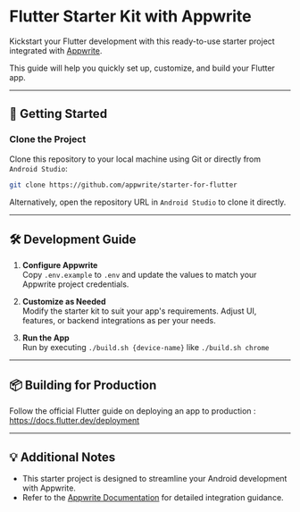# Flutter Starter Kit with Appwrite

Kickstart your Flutter development with this ready-to-use starter project integrated
with [Appwrite](https://appwrite.io).

This guide will help you quickly set up, customize, and build your Flutter app.

---

## 🚀 Getting Started

### Clone the Project

Clone this repository to your local machine using Git or directly from `Android Studio`:

```bash
git clone https://github.com/appwrite/starter-for-flutter
```

Alternatively, open the repository URL in `Android Studio` to clone it directly.

---

## 🛠️ Development Guide

1. **Configure Appwrite**  
   Copy `.env.example` to `.env` and update the values to match your
   Appwrite project credentials.

2. **Customize as Needed**  
   Modify the starter kit to suit your app's requirements. Adjust UI, features, or backend
   integrations as per your needs.

3. **Run the App**  
   Run by executing `./build.sh {device-name}` like `./build.sh chrome` 

---

## 📦 Building for Production

Follow the official Flutter guide on deploying an app to
production : https://docs.flutter.dev/deployment

---

## 💡 Additional Notes

- This starter project is designed to streamline your Android development with Appwrite.
- Refer to the [Appwrite Documentation](https://appwrite.io/docs) for detailed integration guidance.